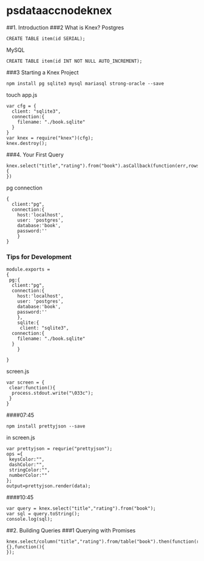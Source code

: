 # psdataaccnodeknex
##1. Introduction
###2 What is Knex?
Postgres
```
CREATE TABLE item(id SERIAL);
```
MySQL
```
CREATE TABLE item(id INT NOT NULL AUTO_INCREMENT);
```

###3 Starting a Knex Project
```
npm install pg sqlite3 mysql mariasql strong-oracle --save
```
touch app.js
```
var cfg = {
  client: "sqlite3",
  connection:{
    filename: "./book.sqlite"
  }
}
var knex = require("knex")(cfg);
knex.destroy();
```

###4. Your First Query
```
knex.select("title","rating").from("book").asCallback(function(err,rows){
})
```

pg connection
```
{
  client:"pg",
  connection:{
    host:'localhost',
    user: 'postgres',
    database:'book',
    password:''
    }
}
```
### Tips for Development
```
module.exports = 
{
 pg:{
  client:"pg",
  connection:{
    host:'localhost',
    user: 'postgres',
    database:'book',
    password:''
    },
    sqlite:{
     client: "sqlite3",
  connection:{
    filename: "./book.sqlite"
  }
    }
    
}
```
screen.js
```
var screen = {
 clear:function(){
  process.stdout.write("\033c");
 }
}
```
####07:45
```
npm install prettyjson --save
```
in screen.js
```
var prettyjson = requrie("prettyjson");
ops ={
 keysColor:"",
 dashColor:"",
 stringColor:"",
 numberColor:""
};
output=prettyjson.render(data);
```

####10:45
```
var query = knex.select("title","rating").from("book");
var sql = query.toString();
console.log(sql);
```



##2. Building Queries 
###1 Querying with Promises
```
knex.select/column("title","rating").from/table("book").then(function(rows){},function(){
});
```






